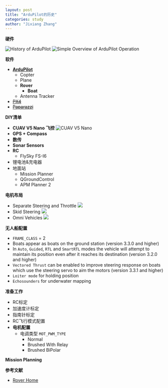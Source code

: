 ```yaml
---
layout: post
title: "ArduPilot的历史"
categories: study
author: "Jixiang Zhang"
---
```


**硬件**

![History of ArduPilot](https://tvax1.sinaimg.cn/large/d494c514ly1gaqlp88gwmj20m809pwf6.jpg)
![Simple Overview of ArduPilot Operation](https://tvax4.sinaimg.cn/large/d494c514ly1gaqm3s7m6fj20k10f20ts.jpg)

**软件**

- [**ArduPilot**](https://github.com/ArduPilot/ardupilot)
  - Copter
  - Plane
  - **Rover**
    - **Boat**
  - Antenna Tracker
- [~~PX4~~](https://github.com/PX4/Firmware)
- [~~Paparazzi~~](https://github.com/paparazzi/paparazzi)

**DIY清单**

- **CUAV V5 Nano 飞控**
  ![CUAV V5 Nano](https://tvax1.sinaimg.cn/large/d494c514ly1garhmxzhn8j21u01sk78o.jpg)
- **GPS + Compass**
- **数传**
- **Sonar Sensors**
- **RC**
  - FlySky FS-I6
- 锂电池&充电器
- 地面站
  - Mission Planner
  - QGroundControl
  - APM Planner 2

**电机布局**

- Separate Steering and Throttle
  ![](https://tvax4.sinaimg.cn/large/d494c514ly1garihb5ij8j20nj0f6ac5.jpg)
- Skid Steering
  ![](https://tvax3.sinaimg.cn/large/d494c514ly1gariillt36j20ni0aiq4s.jpg)
- Omni Vehicles
  ![](https://tva3.sinaimg.cn/large/d494c514ly1garij3k0rkj20s20amq3t.jpg)

**无人船配置**

- `FRAME_CLASS` = 2
- Boats appear as boats on the ground station (version 3.3.0 and higher)
- In `Auto`, `Guided`, `RTL` and `SmartRTL` modes the vehicle will attempt to maintain its position even after it reaches its destination (version 3.2.0 and higher)
- `Vectored Thrust` can be enabled to improve steering response on boats which use the steering servo to aim the motors (version 3.3.1 and higher)
- `Loiter mode` for holding position
- `Echosounders` for underwater mapping

**准备工作**

- RC标定
- 加速度计标定
- 指南针标定
- RC飞行模式配置
- **电机配置**
  - 电调类型 `MOT_PWM_TYPE`
    - Normal
    - Brushed With Relay
    - Brushed BiPolar

**Mission Planning**

**参考文献**

- [Rover Home](https://ardupilot.org/rover/index.html)
